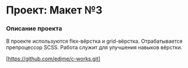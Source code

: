 # Проект: Макет №3

### Опиcание проекта
В проекте используются flex-вёрстка и grid-вёрстка. Отрабатывается препроцессор SCSS. 
Работа служит для улучшения навыков вёрстки.


[https://github.com/edjme/c-works.git]



